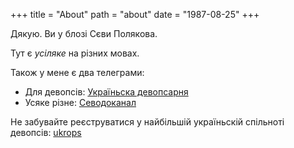 +++
title = "About"
path = "about"
date = "1987-08-25"
+++

Дякую. Ви у блозі Сєви Полякова. 

Тут є *усіляке* на різних мовах.

Також у мене є два телеграми: 

* Для девопсів: [Україньска девопсарня](https://t.me/UkropsDigest)
* Усяке різне: [Севодоканал](https://t.me/devops_tricks)

Не забувайте реєструватися у найбільшій україньскій спільноті 
девопсів: [ukrops](https://ukrops.club)